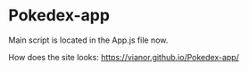 # Pokedex-app

Main script is located in the App.js file now.

How does the site looks:
https://vianor.github.io/Pokedex-app/
